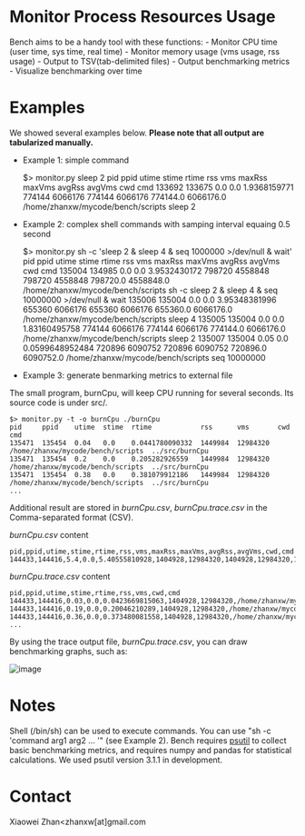Monitor Process Resources Usage
===============================

Bench aims to be a handy tool with these functions:
    -   Monitor CPU time (user time, sys time, real time)
    -   Monitor memory usage (vms usage, rss usage)
    -   Output to TSV(tab-delimited files)
    -   Output benchmarking metrics
    -   Visualize benchmarking over time

Examples
========

We showed several examples below. **Please note that all output are tabularized manually.**

-   Example 1: simple command
    
    $> monitor.py sleep 2
    pid     ppid    utime  stime  rtime         rss     vms      maxRss  maxVms   avgRss    avgVms     cwd                                cmd
    133692  133675  0.0    0.0    1.9368159771  774144  6066176  774144  6066176  774144.0  6066176.0  /home/zhanxw/mycode/bench/scripts  sleep 2


-   Example 2: complex shell commands with samping interval equaing 0.5 second
    
    $> monitor.py sh -c 'sleep 2 & sleep 4 & seq 1000000 >/dev/null & wait'
    pid     ppid    utime  stime  rtime            rss     vms      maxRss  maxVms   avgRss    avgVms     cwd                                cmd
    135004  134985  0.0    0.0    3.9532430172     798720  4558848  798720  4558848  798720.0  4558848.0  /home/zhanxw/mycode/bench/scripts  sh -c sleep 2 & sleep 4 & seq 10000000 >/dev/null & wait
    135006  135004  0.0    0.0    3.95348381996    655360  6066176  655360  6066176  655360.0  6066176.0  /home/zhanxw/mycode/bench/scripts  sleep 4
    135005  135004  0.0    0.0    1.83160495758    774144  6066176  774144  6066176  774144.0  6066176.0  /home/zhanxw/mycode/bench/scripts  sleep 2
    135007  135004  0.05   0.0    0.0599648952484  720896  6090752  720896  6090752  720896.0  6090752.0  /home/zhanxw/mycode/bench/scripts  seq 10000000


-   Example 3: generate benmarking metrics to external file

The small program, burnCpu, will keep CPU running for several seconds. Its source code is under src/.
    
    $> monitor.py -t -o burnCpu ./burnCpu
    pid     ppid    utime  stime  rtime            rss      vms       cwd                                cmd
    135471  135454  0.04   0.0    0.0441780090332  1449984  12984320  /home/zhanxw/mycode/bench/scripts  ../src/burnCpu
    135471  135454  0.2    0.0    0.205282926559   1449984  12984320  /home/zhanxw/mycode/bench/scripts  ../src/burnCpu
    135471  135454  0.38   0.0    0.381079912186   1449984  12984320  /home/zhanxw/mycode/bench/scripts  ../src/burnCpu
    ...


Additional result are stored in *burnCpu.csv*, *burnCpu.trace.csv* in the Comma-separated format (CSV).

*burnCpu.csv* content

    pid,ppid,utime,stime,rtime,rss,vms,maxRss,maxVms,avgRss,avgVms,cwd,cmd
    144433,144416,5.4,0.0,5.40555810928,1404928,12984320,1404928,12984320,1404928.0,12984320.0,/home/zhanxw/mycode/bench/scripts,../src/burnCpu

*burnCpu.trace.csv* content

    pid,ppid,utime,stime,rtime,rss,vms,cwd,cmd
    144433,144416,0.03,0.0,0.0423669815063,1404928,12984320,/home/zhanxw/mycode/bench/scripts,../src/burnCpu
    144433,144416,0.19,0.0,0.20046210289,1404928,12984320,/home/zhanxw/mycode/bench/scripts,../src/burnCpu
    144433,144416,0.36,0.0,0.373480081558,1404928,12984320,/home/zhanxw/mycode/bench/scripts,../src/burnCpu
    ...


By using the trace output file, *burnCpu.trace.csv*, you can draw benchmarking graphs, such as: 

![image](http://zhanxw.com/bench/burnCpu.png)

Notes
=====

Shell (/bin/sh) can be used to execute commands. You can use "sh -c 'command arg1 arg2 ... '" (see Example 2).
Bench requires [psutil](https://pypi.python.org/pypi/psutil) to collect basic benchmarking metrics, and
requires numpy and pandas for statistical calculations. We used psutil version 3.1.1 in development.

Contact
=======

Xiaowei Zhan<zhanxw[at]gmail.com
